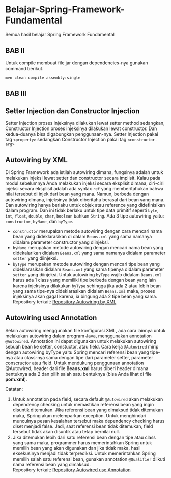 # Belajar-Spring-Framework-Fundamental
Semua hasil belajar Spring Framework Fundamental

## BAB II
Untuk compile membuat file jar dengan dependencies-nya gunakan command berikut.
```
mvn clean compile assembly:single
```

## BAB III
## Setter Injection dan Constructor Injection
Setter Injection proses injeksinya dilakukan lewat setter method sedangkan, Constructor Injection proses injeksinya
dilakukan lewat constructor. Dan kedua-duanya bisa digabungkan penggunaan-nya. Setter Injection pakai tag `<property>`
sedangkan Constructor Injection pakai tag `<constructor-arg>`

## Autowiring by XML
Di Spring Framework ada istilah autowiring dimana, fungsinya adalah untuk melakukan injeksi lewat setter dan constructor secara implisit. Kalau pada modul sebelumnya Anda melakukan injeksi secara eksplisit dimana, ciri-ciri injeksi secara eksplisit adalah ada syntax `ref` yang memberitahukan bahwa nilai tersebut di injek dari bean yang mana. Namun, berbeda dengan autowiring dimana, injeksinya tidak diberitahu berasal dari bean yang mana. Dan autowiring hanya berlaku untuk objek atau reference yang didefinisikan dalam program. Dan ini tidak berlaku untuk tipe data primitif seperti `byte`, `int`, `float`, `double`, `char`, `boolean` bahkan `String`. Ada 3 tipe autowiring yaitu: `constructor`, `byName`, dan `byType`.
- `constructor` merupakan metode autowiring dengan cara mencari nama bean yang dideklarasikan di dalam `Beans.xml` yang sama namanya didalam parameter constructor yang diinjeksi.
- `byName` merupakan metode autowiring dengan mencari nama bean yang didekalarikan didalam `Beans.xml` yang sama namanya didalam parameter `setter` yang diinjeksi.
- `byType` merupakan metode autowiring dengan mencari tipe bean yang dideklarasikan didalam `Beans.xml` yang sama tipenya didalam parameter `setter` yang diinjeksi. Untuk autowiring `byType` wajib didalam `Beans.xml` harus ada 1 class yang memiliki tipe berbeda dengan bean yang lain karena injeksinya dilakukan `byType` sehingga jika ada 2 atau lebih bean yang sama tipe-nya dideklarasikan didalam `Beans.xml` maka, proses injeksinya akan gagal karena, ia bingung ada 2 tipe bean yang sama. <br />
Repository terkait: [Repository Autowiring by XML](https://github.com/CoderJava/Spring-Framework-Autowiring-by-XML)

## Autowiring used Annotation
Selain autowiring menggunakan file konfigurasi XML, ada cara lainnya untuk melakukan autowiring dalam program Java, menggunakan annotation `@Autowired`. Annotation ini dapat digunakan untuk melakukan autowiring sebuah bean ke setter, constuctor, atau field. Cara kerja `@Autowired` mirip dengan autowiring byType yaitu Spring mencari referensi bean yang tipe-nya atau class-nya sama dengan tipe dari parameter setter, parameter conscructor atau field. Untuk mendukung penggunaan annotation @Autowired, header dari file **Beans.xml** harus diberi header dimana bentuknya ada 2 dan pilih salah satu bentuknya (bisa Anda lihat di file **pom.xml**).

Catatan:
1. Untuk annotation pada field, secara default `@Autowired` akan melakukan dependency checking untuk memastikan referensi bean yang ingin disuntik ditemukan. Jika referensi bean yang dimaksud tidak ditemukan maka, Spring akan melemparkan exception. 
Untuk menghindari munculnya pesan kesalahan tersebut maka dependency checking harus diset menjadi false. Jadi, saat 
referensi bean tidak ditemukan, field tersebut tidak akan disuntik atau tetap bernilai null.
2. Jika ditemukan lebih dari satu referensi bean dengan tipe atau class yang sama maka, programmer harus memerintahkan Spring
untuk memilih bean yang akan digunakan dan jika tidak maka, hasil eksekusinya menjadi tidak terprediksi. Untuk memerintahkan
Spring memilih salah satu referensi bean, gunakan annotation `@Qualifier` diikuti nama referensi bean yang dimaksud. <br />
Repository terkait: [Repository Autowired use Annotation](https://github.com/CoderJava/Spring-Framework-Autowiring-used-Annotation)

